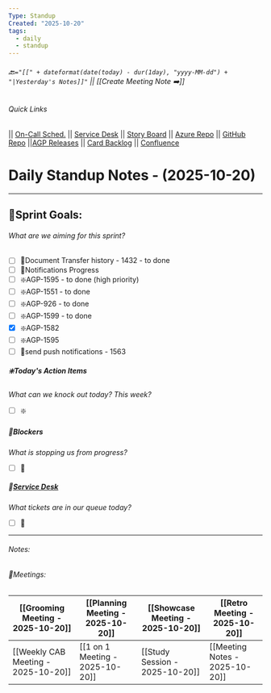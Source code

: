 ```yaml
---
Type: Standup
Created: "2025-10-20"
tags:
  - daily
  - standup
---
```

###### 🔙`="[[" + dateformat(date(today) - dur(1day), "yyyy-MM-dd") + "|Yesterday's Notes]]"` || [[Create Meeting Note ➡️]] 
###### Quick Links
|| [On-Call Sched.](https://itkcl.atlassian.net/jira/ops/who-is-on-call) 
|| [Service Desk](https://itkcl.atlassian.net/jira/servicedesk/projects/ITS/queues/custom/220) 
|| [Story Board](https://itkcl.atlassian.net/jira/software/c/projects/AGP/boards/86) 
|| [Azure Repo](https://devops.kclife.net/Applications) 
|| [GitHub Repo](https://github.com/kclife-it)
||[AGP Releases](https://itkcl.atlassian.net/projects/AGP?selectedItem=com.atlassian.jira.jira-projects-plugin%3Arelease-page) 
|| [Card Backlog](https://itkcl.atlassian.net/jira/software/c/projects/AGP/boards/86/backlog) 
|| [Confluence](https://itkcl.atlassian.net/wiki/home) 

# Daily Standup Notes - (2025-10-20)
---
## 🔁Sprint Goals: 
###### *What are we aiming for this sprint?* 
- [ ] 🔁Document Transfer history - 1432 - to done
- [ ] 🔁Notifications Progress
- [ ] ❇️AGP-1595 - to done (high priority)
- [ ] ❇️AGP-1551 - to done
- [ ] ❇️AGP-926 - to done
- [ ] ❇️AGP-1599 - to done
- [x] ❇️AGP-1582
- [ ] ❇️AGP-1595
- [ ] 🚫send push notifications  - 1563

##### ❇️Today's Action Items
*What can we knock out today? This week?*
- [ ] ❇️

##### 🚫Blockers
*What is stopping us from progress?*
- [ ] 🚫

##### 🎫[Service Desk](https://itkcl.atlassian.net/jira/software/c/projects/AGP/boards/86)
*What tickets are in our queue today?*
- [ ] 🎫

---
###### Notes:




###### 📆Meetings:

| [[Grooming Meeting - 2025-10-20]]   | [[Planning Meeting - 2025-10-20]] | [[Showcase Meeting - 2025-10-20]] | [[Retro Meeting - 2025-10-20]] |
| --------------------------------- | ------------------------------- | ------------------------------- | ---------------------------- |
| [[Weekly CAB Meeting - 2025-10-20]] | [[1 on 1 Meeting - 2025-10-20]]   | [[Study Session - 2025-10-20]]    | [[Meeting Notes - 2025-10-20]] |